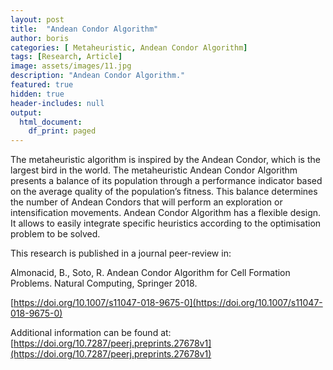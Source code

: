 ```yaml
---
layout: post
title:  "Andean Condor Algorithm"
author: boris
categories: [ Metaheuristic, Andean Condor Algorithm]
tags: [Research, Article]
image: assets/images/11.jpg
description: "Andean Condor Algorithm."
featured: true
hidden: true
header-includes: null
output:
  html_document:
    df_print: paged
---
```


The metaheuristic algorithm is inspired by the Andean Condor, which is the largest bird in the world. The metaheuristic Andean Condor Algorithm presents a balance of its population through a performance indicator based on the average quality of the population’s fitness. This balance determines the number of Andean Condors that will perform an exploration or intensification movements. Andean Condor Algorithm has a flexible design. It allows to easily integrate specific heuristics according to the optimisation problem to be solved.

This research is published in a journal peer-review in:

Almonacid, B., Soto, R. Andean Condor Algorithm for Cell Formation Problems. Natural Computing, Springer 2018.

<script type='text/javascript' src='https://d1bxh8uas1mnw7.cloudfront.net/assets/embed.js'></script>

[https://doi.org/10.1007/s11047-018-9675-0](https://doi.org/10.1007/s11047-018-9675-0)
<div data-badge-type="2" data-doi="https://doi.org/10.1007/s11047-018-9675-0" class="altmetric-embed"></div>

Additional information can be found at:
[https://doi.org/10.7287/peerj.preprints.27678v1](https://doi.org/10.7287/peerj.preprints.27678v1) 
<div data-badge-type="2" data-doi="https://doi.org/10.7287/peerj.preprints.27678v1" class="altmetric-embed"></div>

